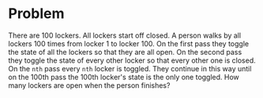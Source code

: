# Problem
There are 100 lockers.
All lockers start off closed.
A person walks by all lockers 100 times from locker 1 to locker 100.
On the first pass they toggle the state of all the lockers so that they are all open.
On the second pass they toggle the state of every other locker so that every other one is closed.
On the `nth` pass every `nth` locker is toggled.
They continue in this way until on the 100th pass the 100th locker's state is the only one toggled.
How many lockers are open when the person finishes?